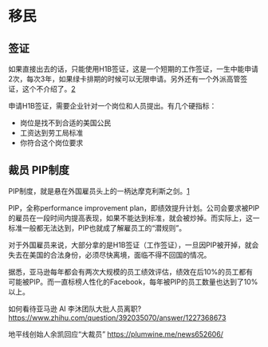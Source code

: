 # 移民

## 签证

如果直接出去的话，只能使用H1B签证，这是一个短期的工作签证，一生中能申请2次，每次3年，如果绿卡排期的时候可以无限申请。另外还有一个外派高管签证，这个不介绍了。[2]

申请H1B签证，需要企业针对一个岗位和人员提出。有几个硬指标：

- 岗位是找不到合适的美国公民
- 工资达到劳工局标准
- 你符合这个岗位要求

## 裁员 PIP制度

PIP制度，就是悬在外国雇员头上的一柄达摩克利斯之剑。[1]

PIP，全称performance improvement plan，即绩效提升计划。公司会要求被PIP的雇员在一段时间内提高表现，如果不能达到标准，就会被炒掉。而实际上，这一标准一般都无法达到，PIP也就成了解雇员工的“潜规则”。

对于外国雇员来说，大部分拿的是H1B签证（工作签证），一旦因PIP被开掉，就会失去在美国的合法身份，必须尽快离境，面临不得不回国的情况。

据悉，亚马逊每年都会有两次大规模的员工绩效评估，绩效在后10%的员工都有可能被PIP。而一直标榜人性化的Facebook，每年被PIP的员工数量也达到了10%以上。

如何看待亚马逊 AI 李沐团队大批人员离职?
https://www.zhihu.com/question/392035070/answer/1227368673

地平线创始人余凯回应“大裁员”
https://plumwine.me/news652606/


[1]: https://zhuanlan.zhihu.com/p/83886539
[2]: https://zhuanlan.zhihu.com/p/33840674
